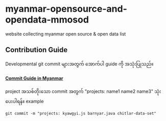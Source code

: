 # myanmar-opensource-and-opendata-mmosod
 website collecting myanmar open source & open data list

## Contribution Guide

Developmental git commit များအတွက် အောက်ပါ guide ကို အသုံးပြုသည်။

#### [Commit Guide in Myanmar](https://github.com/MinSiThu/style-your-x/blob/master/guides/gitCommitStyleGuide.md)

project အသစ်တိုးသော commit အတွက် "projects: name1 name2 name3" သုံးပေးပါရန်။
example 
```
git commit -m "projects: kyawgyi.js barnyar.java chitlar-data-set"
```